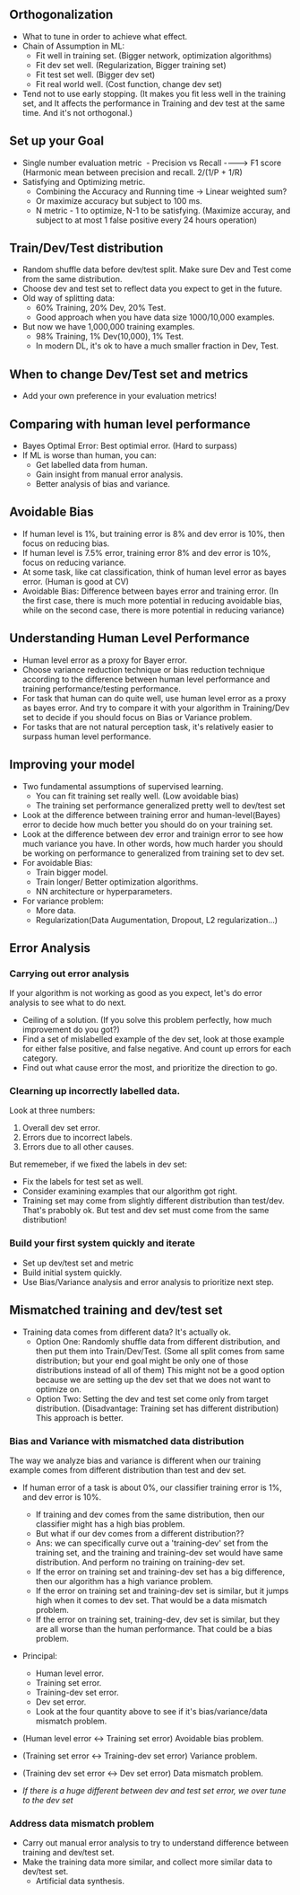 ## Orthogonalization

- What to tune in order to achieve what effect. 
- Chain of Assumption in ML:
  - Fit well in training set. (Bigger network, optimization algorithms)
  - Fit dev set well. (Regularization, Bigger training set)
  - Fit test set well. (Bigger dev set)
  - Fit real world well. (Cost function, change dev set)
- Tend not to use early stopping. (It makes you fit less well in the training set, and It affects the performance in Training and dev test at the same time. And it's not orthogonal.)


## Set up your Goal
- Single number evaluation metric
  - Precision vs Recall ----> F1 score (Harmonic mean between precision and recall. 2/(1/P + 1/R)
- Satisfying and Optimizing metric.
  - Combining the Accuracy and Running time -> Linear weighted sum? 
  - Or maximize accuracy but subject to 100 ms. 
  - N metric - 1 to optimize, N-1 to be satisfying. (Maximize accuray, and subject to at most 1 false positive every 24 hours operation)
  
  
## Train/Dev/Test distribution
- Random shuffle data before dev/test split. Make sure Dev and Test come from the same distribution.
- Choose dev and test set to reflect data you expect to get in the future. 
- Old way of splitting data:
  - 60% Training, 20% Dev, 20% Test. 
  - Good approach when you have data size 1000/10,000 examples. 
- But now we have 1,000,000 training examples. 
  - 98% Training, 1% Dev(10,000), 1% Test. 
  - In modern DL, it's ok to have a much smaller fraction in Dev, Test. 


## When to change Dev/Test set and metrics
- Add your own preference in your evaluation metrics!

## Comparing with human level performance
- Bayes Optimal Error: Best optimial error. (Hard to surpass)
- If ML is worse than human, you can:
  - Get labelled data from human. 
  - Gain insight from manual error analysis. 
  - Better analysis of bias and variance. 

## Avoidable Bias
- If human level is 1%, but training error is 8% and dev error is 10%, then focus on reducing bias. 
- If human level is 7.5% error, training error 8% and dev error is 10%, focus on reducing variance. 
- At some task, like cat classification, think of human level error as bayes error. (Human is good at CV)
- Avoidable Bias: Difference between bayes error and training error. (In the first case, there is much more potential in reducing avoidable bias, while on the second case, there is more potential in reducing variance)

## Understanding Human Level Performance
- Human level error as a proxy for Bayer error. 
- Choose variance reduction technique or bias reduction technique according to the difference between human level performance and training performance/testing performance. 
- For task that human can do quite well, use human level error as a proxy as bayes error. And try to compare it with your algorithm in Training/Dev set to decide if you should focus on Bias or Variance problem. 
- For tasks that are not natural perception task, it's relatively easier to surpass human level performance. 


## Improving your model
- Two fundamental assumptions of supervised learning. 
  - You can fit training set really well. (Low avoidable bias)
  - The training set performance generalized pretty well to dev/test set 
- Look at the difference between training error and human-level(Bayes) error to decide how much better you should do on your training set. 
- Look at the difference between dev error and trainign error to see how much variance you have. In other words, how much harder you should be working on performance to generalized from training set to dev set. 
- For avoidable Bias: 
  - Train bigger model. 
  - Train longer/ Better optimization algorithms.
  - NN architecture or hyperparameters.
- For variance problem:
  - More data. 
  - Regularization(Data Augumentation, Dropout, L2 regularization...)
  

## Error Analysis


### Carrying out error analysis
If your algorithm is not working as good as you expect, let's do error analysis to see what to do next. 
- Ceiling of a solution. (If you solve this problem perfectly, how much improvement do you got?)
- Find a set of mislabelled example of the dev set, look at those example for either false positive, and false negative. And count up errors for each category. 
- Find out what cause error the most, and prioritize the direction to go. 

### Clearning up incorrectly labelled data. 
Look at three numbers:
1. Overall dev set error. 
2. Errors due to incorrect labels. 
3. Errors due to all other causes. 

But rememeber, if we fixed the labels in dev set:
- Fix the labels for test set as well. 
- Consider examining examples that our algorithm got right. 
- Training set may come from slightly different distribution than test/dev. That's prabobly ok. But test and dev set must come from the same distribution!

### Build your first system quickly and iterate 
- Set up dev/test set and metric
- Build initial system quickly. 
- Use Bias/Variance analysis and error analysis to prioritize next step. 


## Mismatched training and dev/test set
- Training data comes from different data? It's actually ok. 
  - Option One: Randomly shuffle data from different distribution, and then put them into Train/Dev/Test. (Some all split comes from same distribution; but your end goal might be only one of those distributions instead of all of them) This might not be a good option because we are setting up the dev set that we does not want to optimize on. 
  - Option Two: Setting the dev and test set come only from target distribution. (Disadvantage: Training set has different distribution) This approach is better. 
  
  
### Bias and Variance with mismatched data distribution
The way we analyze bias and variance is different when our training example comes from different distribution than test and dev set. 

- If human error of a task is about 0%, our classifier training error is 1%, and dev error is 10%. 
  - If training and dev comes from the same distribution, then our classifier might has a high bias problem. 
  - But what if our dev comes from a different distribution??
  - Ans: we can specifically curve out a 'training-dev' set from the training set, and the training and training-dev set would have same distribution. And perform no training on training-dev set. 
  - If the error on training set and training-dev set has a big difference, then our algorithm has a high variance problem. 
  - If the error on training set and training-dev set is similar, but it jumps high when it comes to dev set. That would be a data mismatch problem. 
  - If the error on training set, training-dev, dev set is similar, but they are all worse than the human performance. That could be a bias problem. 
  
- Principal:
  - Human level error. 
  - Training set error. 
  - Training-dev set error. 
  - Dev set error. 
  - Look at the four quantity above to see if it's bias/variance/data mismatch problem. 
  
- (Human level error <-> Training set error)  Avoidable bias problem. 
- (Training set error <-> Training-dev set error)  Variance problem. 
- (Training dev set error <-> Dev set error) Data mismatch problem. 
- *If there is a huge different between dev and test set error, we over tune to the dev set* 

 ### Address data mismatch problem
- Carry out manual error analysis to try to understand difference between training and dev/test set. 
- Make the training data more similar, and collect more similar data to dev/test set. 
  - Artificial data synthesis. 
